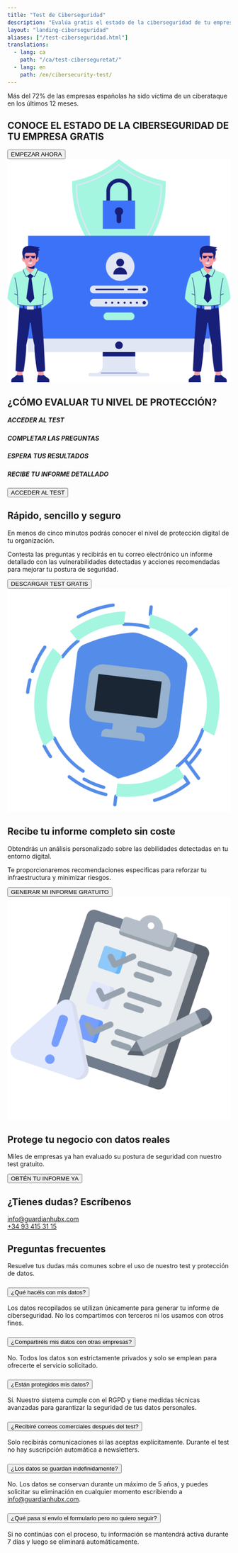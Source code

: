 ```yaml
---
title: "Test de Ciberseguridad"
description: "Evalúa gratis el estado de la ciberseguridad de tu empresa con GuardianHubX"
layout: "landing-ciberseguridad"
aliases: ["/test-ciberseguridad.html"]
translations:
  - lang: ca
    path: "/ca/test-ciberseguretat/"
  - lang: en
    path: /en/cibersecurity-test/
---
```


<!-- Hero Section -->
<section class="landing-hero-section">
  <div class="container">
    <div class="row align-items-center">
      <div class="col-lg-6 landing-fade-in">
        <p class="landing-hero-subtitle">
          Más del <span class="highlight-circle">72%</span> de las empresas españolas ha sido víctima de un ciberataque en los últimos 12 meses.
        </p>
        <h1 class="landing-hero-title">CONOCE EL ESTADO DE LA CIBERSEGURIDAD DE TU EMPRESA GRATIS</h1>
        <button onclick="window.location='https://guardianhubx.com/es/test'"  class="landing-btn landing-btn-primary">
          EMPEZAR AHORA <i class="fas fa-arrow-right landing-arrow-soft-green"></i>
        </button>
      </div>
      <div class="col-lg-6 text-center landing-slide-in-right">
        <div class="landing-hero-img-wrapper">
          <img src="/img/test-1.svg" alt="Monitor" class="img-fluid">
        </div>
      </div>
    </div>
  </div>
</section>

<!-- Steps Section -->
<section class="landing-steps-section py-5">
  <div class="container text-center">
    <h2 class="landing-cta-title landing-fade-in mb-5">¿CÓMO EVALUAR TU NIVEL DE PROTECCIÓN?</h2>
    <div class="d-flex flex-wrap justify-content-center steps-visual-container">
      <div class="step-card landing-fade-in">
        <div class="step-icon-wrapper bg-1"><i class="fas fa-mouse-pointer step-icon"></i></div>
        <h5 class="step-title">ACCEDER AL TEST</h5>
      </div>
      <div class="step-card landing-fade-in">
        <div class="step-icon-wrapper bg-2"><i class="fa-regular fa-check-square step-icon"></i></div>
        <h5 class="step-title">COMPLETAR LAS PREGUNTAS</h5>
      </div>
      <div class="step-card landing-fade-in">
        <div class="step-icon-wrapper bg-3"><i class="fa-regular fa-clock step-icon"></i></div>
        <h5 class="step-title">ESPERA TUS RESULTADOS</h5>
      </div>
      <div class="step-card landing-fade-in">
        <div class="step-icon-wrapper bg-4"><i class="fa-regular fa-envelope step-icon"></i></div>
        <h5 class="step-title">RECIBE TU INFORME DETALLADO</h5>
      </div>
    </div>
    <button onclick="location.href='https://guardianhubx.com/es/test'"  class="landing-btn landing-btn-primary mt-5 landing-fade-in">
      ACCEDER AL TEST <i class="fas fa-arrow-right landing-arrow-soft-green"></i>
    </button>
  </div>
</section>

<!-- Secció principal -->
<section class="landing-section">
  <div class="container">
    <div class="row align-items-center">
      <div class="col-lg-8 landing-slide-in-left">
        <h2 class="landing-section-title text-start">Rápido, sencillo y seguro</h2>
        <p class="mb-3 landing-text-muted">En menos de cinco minutos podrás conocer el nivel de protección digital de tu organización.</p>
        <p class="mb-3 landing-text-muted">Contesta las preguntas y recibirás en tu correo electrónico un informe detallado con las vulnerabilidades detectadas y acciones recomendadas para mejorar tu postura de seguridad.</p>
        <button onclick="window.location='https://guardianhubx.com/es/test'"  class="landing-btn landing-btn-primary mt-3">
          DESCARGAR TEST GRATIS <i class="fas fa-angle-double-right arrow-soft-green"></i>
        </button>
      </div>
      <div class="col-lg-4 text-center landing-slide-in-right">
        <img src="/img/test-2.svg" alt="Checklist" class="img-fluid landing-training-img">
      </div>
    </div>
  </div>
</section>

<!-- Resultados Section -->
<section class="landing-section">
  <div class="container">
    <div class="row align-items-center">
      <div class="col-lg-8 landing-slide-in-left order-1 order-md-2">
        <h2 class="landing-section-title text-start">Recibe tu informe completo <span class="green-pastel">sin coste</span></h2>
        <p class="mb-3 landing-text-muted">Obtendrás un análisis personalizado sobre las debilidades detectadas en tu entorno digital.</p>
        <p class="mb-3 landing-text-muted">Te proporcionaremos recomendaciones específicas para reforzar tu infraestructura y minimizar riesgos.</p>
        <button onclick="window.location='https://guardianhubx.com/es/test'"  class="landing-btn landing-btn-primary">
          GENERAR MI INFORME GRATUITO <i class="fas fa-angle-double-right arrow-soft-green"></i>
        </button>
      </div>
      <div class="col-lg-4 text-center landing-slide-in-right order-2 order-md-1">
        <img src="/img/test-3.svg" alt="Informe ciberseguridad" class="img-fluid landing-training-img">
      </div>
    </div>
  </div>
</section>

<!-- CTA Final -->
<section class="landing-cta-section py-5">
  <div class="container text-center">
    <h2 class="landing-cta-title landing-fade-in">Protege tu negocio con datos reales</h2>
    <p class="landing-cta-subtitle landing-fade-in">Miles de empresas ya han evaluado su postura de seguridad con nuestro test gratuito.</p>
    <button onclick="window.location='https://guardianhubx.com/es/test'"  class="landing-btn landing-btn-primary">
      OBTÉN TU INFORME YA <i class="fas fa-angle-double-right arrow-soft-green"></i>
    </button>
  </div>
</section>

<!-- Contacto -->
<section class="landing-contact-section py-5">
  <div class="container">
    <h2 class="landing-section-title text-center mb-4">¿Tienes dudas? Escríbenos</h2>
    <div class="row justify-content-md-center mb-5">
      <div class="col-12 col-md-4 d-flex align-items-center justify-content-start mb-3">
        <i class="fas fa-envelope fa-2x landing-text-primary me-3"></i>
        <a href="mailto:info@guardianhubx.com" class="landing-text-muted fs-5">info@guardianhubx.com</a>
      </div>
      <div class="col-12 col-md-4 d-flex align-items-center justify-content-start mb-3">
        <i class="fas fa-phone fa-2x landing-text-primary me-3"></i>
        <a href="tel:+34934153115" class="landing-text-muted fs-5">+34 93 415 31 15</a>
      </div>
    </div>
  </div>
</section>

<!-- FAQ Section -->
<section class="landing-section py-5">
<div class="container">
<h2 class="landing-section-title text-center mb-4">Preguntas frecuentes</h2>
<p class="text-center mb-5 landing-text-muted">Resuelve tus dudas más comunes sobre el uso de nuestro test y protección de datos.</p>

<div class="accordion" id="faqAccordion" data-bs-theme="light">

  <!-- Pregunta 1 -->
  <div class="accordion-item">
    <h3 class="accordion-header" id="faq1">
      <button class="accordion-button collapsed" type="button" data-bs-toggle="collapse" data-bs-target="#faq1-collapse" aria-expanded="false" aria-controls="faq1-collapse">
        ¿Qué hacéis con mis datos?
      </button>
    </h3>
    <div id="faq1-collapse" class="accordion-collapse collapse" aria-labelledby="faq1" data-bs-parent="#faqAccordion">
      <div class="accordion-body">
        Los datos recopilados se utilizan únicamente para generar tu informe de ciberseguridad. No los compartimos con terceros ni los usamos con otros fines.
      </div>
    </div>
  </div>

  <!-- Pregunta 2 -->
  <div class="accordion-item mt-3">
    <h3 class="accordion-header" id="faq2">
      <button class="accordion-button collapsed" type="button" data-bs-toggle="collapse" data-bs-target="#faq2-collapse" aria-expanded="false" aria-controls="faq2-collapse">
        ¿Compartiréis mis datos con otras empresas?
      </button>
    </h3>
    <div id="faq2-collapse" class="accordion-collapse collapse" aria-labelledby="faq2" data-bs-parent="#faqAccordion">
      <div class="accordion-body">
        No. Todos los datos son estrictamente privados y solo se emplean para ofrecerte el servicio solicitado.
      </div>
    </div>
  </div>

  <!-- Pregunta 3 -->
  <div class="accordion-item mt-3">
    <h3 class="accordion-header" id="faq3">
      <button class="accordion-button collapsed" type="button" data-bs-toggle="collapse" data-bs-target="#faq3-collapse" aria-expanded="false" aria-controls="faq3-collapse">
        ¿Están protegidos mis datos?
      </button>
    </h3>
    <div id="faq3-collapse" class="accordion-collapse collapse" aria-labelledby="faq3" data-bs-parent="#faqAccordion">
      <div class="accordion-body">
        Sí. Nuestro sistema cumple con el RGPD y tiene medidas técnicas avanzadas para garantizar la seguridad de tus datos personales.
      </div>
    </div>
  </div>

  <!-- Pregunta 4 -->
  <div class="accordion-item mt-3">
    <h3 class="accordion-header" id="faq4">
      <button class="accordion-button collapsed" type="button" data-bs-toggle="collapse" data-bs-target="#faq4-collapse" aria-expanded="false" aria-controls="faq4-collapse">
        ¿Recibiré correos comerciales después del test?
      </button>
    </h3>
    <div id="faq4-collapse" class="accordion-collapse collapse" aria-labelledby="faq4" data-bs-parent="#faqAccordion">
      <div class="accordion-body">
        Solo recibirás comunicaciones si las aceptas explícitamente. Durante el test no hay suscripción automática a newsletters.
      </div>
    </div>
  </div>

  <!-- Pregunta 5 -->
  <div class="accordion-item mt-3">
    <h3 class="accordion-header" id="faq5">
      <button class="accordion-button collapsed" type="button" data-bs-toggle="collapse" data-bs-target="#faq5-collapse" aria-expanded="false" aria-controls="faq5-collapse">
        ¿Los datos se guardan indefinidamente?
      </button>
    </h3>
    <div id="faq5-collapse" class="accordion-collapse collapse" aria-labelledby="faq5" data-bs-parent="#faqAccordion">
      <div class="accordion-body">
        No. Los datos se conservan durante un máximo de 5 años, y puedes solicitar su eliminación en cualquier momento escribiendo a <a href="mailto:info@guardianhubx.com">info@guardianhubx.com</a>.
      </div>
    </div>
  </div>

  <!-- Pregunta 6 -->
  <div class="accordion-item mt-3">
    <h3 class="accordion-header" id="faq6">
      <button class="accordion-button collapsed" type="button" data-bs-toggle="collapse" data-bs-target="#faq6-collapse" aria-expanded="false" aria-controls="faq6-collapse">
        ¿Qué pasa si envío el formulario pero no quiero seguir?
      </button>
    </h3>
    <div id="faq6-collapse" class="accordion-collapse collapse" aria-labelledby="faq6" data-bs-parent="#faqAccordion">
      <div class="accordion-body">
        Si no continúas con el proceso, tu información se mantendrá activa durante 7 días y luego se eliminará automáticamente.
      </div>
    </div>
  </div>

</div>
</div>
</section>